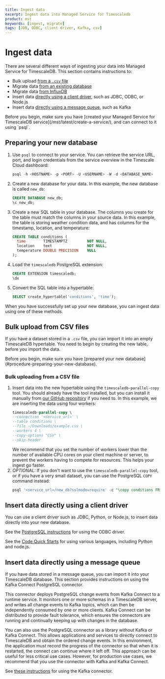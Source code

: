 ```yaml
---
title: Ingest data
excerpt: Ingest data into Managed Service for Timescaledb
product: mst
keywords: [ingest, migrate]
tags: [JDB, ODBC, client driver, Kafka, csv]
---
```


# Ingest data
There are several different ways of ingesting your data into Managed Service for
TimescaleDB. This section contains instructions to:
*   Bulk upload [from a `.csv` file](#bulk-upload-from-csv-files)
*   Migrate data [from an existing database][migrate-data]
*   Migrate data [from InfluxDB][migrate-influxdb]
*   Insert data
    [directly using a client driver](#insert-data-directly-using-client-driver),
    such as JDBC, ODBC, or Node.js
*   Insert data
    [directly using a message queue](#insert-data-directly-using-message-queue),
    such as Kafka

<highlight type="note">
Before you begin, make sure you have
[created your Managed Service for TimescaleDB service](/mst/latest/create-a-service/), and
can connect to it using `psql`.
</highlight>

<procedure>

## Preparing your new database
1.  Use `psql` to connect to your service. You can retrieve the service URL,
    port, and login credentials from the service overview in the Timescale Cloud dashboard:
    ```sql
    psql -h <HOSTNAME> -p <PORT> -U <USERNAME> -W -d <DATABASE_NAME>
    ```
1.  Create a new database for your data. In this example, the new database is
    called `new_db`:
    ```sql
    CREATE DATABASE new_db;
    \c new_db;
    ```
1.  Create a new SQL table in your database. The columns you create for the
    table must match the columns in your source data. In this example, the table
    is storing weather condition data, and has columns for the timestamp,
    location, and temperature:
    ```sql
    CREATE TABLE conditions (
      time        TIMESTAMPTZ         NOT NULL,
      location    text                NOT NULL,
      temperature DOUBLE PRECISION    NULL
    );
    ```
1.  Load the `timescaledb` PostgreSQL extension:
    ```sql
    CREATE EXTENSION timescaledb;
    \dx
    ```
1.  Convert the SQL table into a hypertable:
    ```sql
    SELECT create_hypertable('conditions', 'time');
    ```

</procedure>

When you have successfully set up your new database, you can ingest data using
one of these methods.

## Bulk upload from CSV files
If you have a dataset stored in a `.csv` file, you can import it into an empty
TimescaleDB hypertable. You need to begin by creating the new table, before you
import the data.

<highlight type="important">
Before you begin, make sure you have
[prepared your new database](#procedure-preparing-your-new-database).
</highlight>

<procedure>

### Bulk uploading from a CSV file
1.  Insert data into the new hypertable using the `timescaledb-parallel-copy`
    tool. You should already have the tool installed, but you can install it
    manually from [our GitHub repository][github-parallel-copy] if you need to.
    In this example, we are inserting the data using four workers:
    ```sql
    timescaledb-parallel-copy \
    --connection '<service_url>' \
    --table conditions \
    --file ~/Downloads/example.csv \
    --workers 4 \
    --copy-options "CSV" \
    --skip-header
    ```
    We recommend that you set the number of workers lower than the number of
    available CPU cores on your client machine or server, to prevent the workers
    having to compete for resources. This helps your ingest go faster.
1.  *OPTIONAL:* If you don't want to use the `timescaledb-parallel-copy` tool,
    or if you have a very small dataset, you can use the PostgreSQL `COPY`
    command instead:
    ```sql
    psql '<service_url>/new_db?sslmode=require' -c "\copy conditions FROM <example.csv> WITH (FORMAT CSV, HEADER)"
    ```

</procedure>

## Insert data directly using a client driver
You can use a client driver such as JDBC, Python, or Node.js, to insert data
directly into your new database.

See the [PostgreSQL instructions][postgres-odbc] for using the ODBC driver.

See the [Code Quick Starts][code-qs] for using various languages, including Python and node.js.

## Insert data directly using a message queue
If you have data stored in a message queue, you can import it into your
TimescaleDB database. This section provides instructions on using the Kafka
Connect PostgreSQL connector.

This connector deploys PostgreSQL change events from Kafka Connect to a runtime
service. It monitors one or more schemas in a TimescaleDB server, and writes all
change events to Kafka topics, which can then be independently consumed by one
or more clients. Kafka Connect can be distributed to provide fault tolerance,
which ensures the connectors are running and continually keeping up with changes
in the database.

You can also use the PostgreSQL connector as a library without Kafka or Kafka
Connect. This allows applications and services to directly connect to
TimescaleDB and obtain the ordered change events. In this environment, the
application must record the progress of the connector so that when it is
restarted, the connect can continue where it left off. This approach can be
useful for less critical use cases. However, for production use cases, we
recommend that you use the connector with Kafka and Kafka Connect.

See [these instructions][gh-kafkaconnector] for using the Kafka connector.


[code-qs]: /timescaledb/:currentVersion:/quick-start/
[gh-kafkaconnector]: https://github.com/debezium/debezium/tree/master/debezium-connector-postgres
[github-parallel-copy]: https://github.com/timescale/timescaledb-parallel-copy
[migrate-data]: /timescaledb/:currentVersion:/how-to-guides/migrate-data/
[migrate-influxdb]: /timescaledb/:currentVersion:/how-to-guides/migrate-data/migrate-influxdb/
[postgres-odbc]: https://odbc.postgresql.org/
